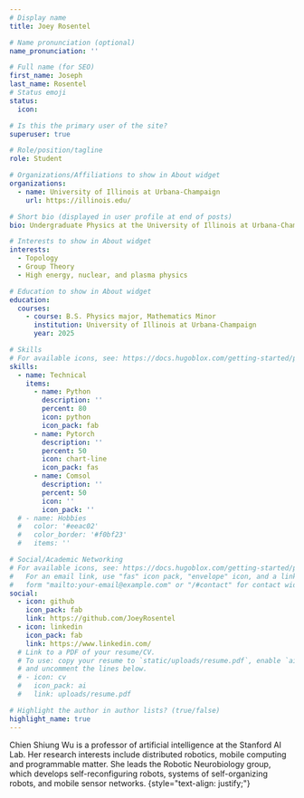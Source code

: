 ```yaml
---
# Display name
title: Joey Rosentel

# Name pronunciation (optional)
name_pronunciation: ''

# Full name (for SEO)
first_name: Joseph
last_name: Rosentel
# Status emoji
status:
  icon: 

# Is this the primary user of the site?
superuser: true

# Role/position/tagline
role: Student

# Organizations/Affiliations to show in About widget
organizations:
  - name: University of Illinois at Urbana-Champaign
    url: https://illinois.edu/

# Short bio (displayed in user profile at end of posts)
bio: Undergraduate Physics at the University of Illinois at Urbana-Champaign. My interests lie in the intersection between abstract math and physics. 

# Interests to show in About widget
interests:
  - Topology
  - Group Theory
  - High energy, nuclear, and plasma physics

# Education to show in About widget
education:
  courses:
    - course: B.S. Physics major, Mathematics Minor
      institution: University of Illinois at Urbana-Champaign
      year: 2025

# Skills
# For available icons, see: https://docs.hugoblox.com/getting-started/page-builder/#icons
skills:
  - name: Technical
    items:
      - name: Python
        description: ''
        percent: 80
        icon: python
        icon_pack: fab
      - name: Pytorch
        description: ''
        percent: 50
        icon: chart-line
        icon_pack: fas
      - name: Comsol
        description: ''
        percent: 50
        icon: ''
        icon_pack: ''
  # - name: Hobbies
  #   color: '#eeac02'
  #   color_border: '#f0bf23'
  #   items: ''

# Social/Academic Networking
# For available icons, see: https://docs.hugoblox.com/getting-started/page-builder/#icons
#   For an email link, use "fas" icon pack, "envelope" icon, and a link in the
#   form "mailto:your-email@example.com" or "/#contact" for contact widget.
social:
  - icon: github
    icon_pack: fab
    link: https://github.com/JoeyRosentel
  - icon: linkedin
    icon_pack: fab
    link: https://www.linkedin.com/
  # Link to a PDF of your resume/CV.
  # To use: copy your resume to `static/uploads/resume.pdf`, enable `ai` icons in `params.yaml`,
  # and uncomment the lines below.
  # - icon: cv
  #   icon_pack: ai
  #   link: uploads/resume.pdf

# Highlight the author in author lists? (true/false)
highlight_name: true
---
```


Chien Shiung Wu is a professor of artificial intelligence at the Stanford AI Lab. Her research interests include distributed robotics, mobile computing and programmable matter. She leads the Robotic Neurobiology group, which develops self-reconfiguring robots, systems of self-organizing robots, and mobile sensor networks.
{style="text-align: justify;"}
